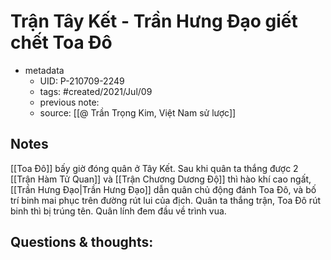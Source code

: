 # Trận Tây Kết - Trần Hưng Đạo giết chết Toa Đô

- metadata
	- UID: P-210709-2249
	- tags: #created/2021/Jul/09
	- previous note: 
	- source: [[@ Trần Trọng Kim, Việt Nam sử lược]]

## Notes
[[Toa Đô]] bấy giờ đóng quân ở Tây Kết. Sau khi quân ta thắng được 2 [[Trận Hàm Tử Quan]] và [[Trận Chương Dương Độ]] thì hào khí cao ngất, [[Trần Hưng Đạo|Trần Hưng Đạo]] dẫn quân chủ động đánh Toa Đô, và bố trí binh mai phục trên đường rút lui của địch. Quân ta thắng trận, Toa Đô rút binh thì bị trúng tên. Quân lính đem đầu về trình vua.
## Questions & thoughts:

